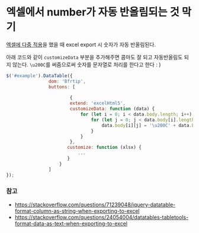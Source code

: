# 엑셀에서 number가 자동 반올림되는 것 막기 

 [엑셀에 다중 적용](https://github.com/yunkyunghan/TIL/blob/master/Javascript/DataTables/applyMultipleStyle.md)을 했을 때 excel export 시 숫자가 자동 반올림된다. 

 아래 코드와 같이 `customizeData` 부분을 추가해주면 콤마도 잘 되고 자동반올림도 되지 않는다.
 `\u200C`를 써줌으로써 숫자를 문자열로 처리를 한다고 한다 : )

```js
$('#example').DataTable({
                dom: 'Bfrtip',
                buttons: [
                    
                        {
                        extend: 'excelHtml5',
                        customizeData: function (data) {
                            for (let i = 0; i < data.body.length; i++) {
                                for (let j = 0; j < data.body[i].length; j++) {
                                    data.body[i][j] = '\u200C' + data.body[i][j];
                                }
                            }
                        },
                       customize: function (xlsx) {
                           ...
                       }
                    }
                ]                  
});
```

### 참고
- https://stackoverflow.com/questions/71239048/jquery-datatable-format-column-as-string-when-exporting-to-excel
- https://stackoverflow.com/questions/24054004/datatables-tabletools-format-data-as-text-when-exporting-to-excel